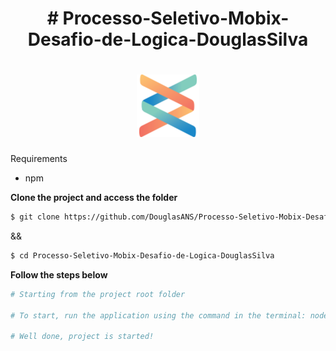 <h1 align="center">
	# Processo-Seletivo-Mobix-Desafio-de-Logica-DouglasSilva
</h1>

<h1 align="center">
	<img alt="Logo" src="img_mobix.png" width="100px" />
</h1>

Requirements
- npm

**Clone the project and access the folder**

```bash
$ git clone https://github.com/DouglasANS/Processo-Seletivo-Mobix-Desafio-de-Logica-DouglasSilva.git 
```
&&
```bash
$ cd Processo-Seletivo-Mobix-Desafio-de-Logica-DouglasSilva
```

**Follow the steps below**

```bash
# Starting from the project root folder

# To start, run the application using the command in the terminal: node ExpressoesMatematicas.js

# Well done, project is started!
```
